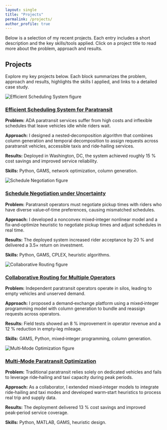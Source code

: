 ```yaml
---
layout: single
title: "Projects"
permalink: /projects/
author_profile: true
---
```


Below is a selection of my recent projects.  Each entry includes a short description and the key skills/tools applied.  Click on a project title to read more about the problem, approach and results.

## Projects

Explore my key projects below.  Each block summarizes the problem, approach and results, highlights the skills I applied, and links to a detailed case study.

<div class="project-block">
  <img src="{{ site.baseurl }}/assets/img/project-efficient-scheduling.png" alt="Efficient Scheduling System figure" style="max-width:100%; height:auto;" />
  <h3><a href="{{ site.baseurl }}/projects/efficient-scheduling">Efficient Scheduling System for Paratransit</a></h3>
  <p><strong>Problem:</strong> ADA paratransit services suffer from high costs and inflexible schedules that leave vehicles idle while riders wait.</p>
  <p><strong>Approach:</strong> I designed a nested‑decomposition algorithm that combines column generation and temporal decomposition to assign requests across paratransit vehicles, accessible taxis and ride‑hailing services.</p>
  <p><strong>Results:</strong> Deployed in Washington, DC, the system achieved roughly 15 % cost savings and improved service reliability.</p>
  <p><strong>Skills:</strong> Python, GAMS, network optimization, column generation.</p>
</div>

<div class="project-block">
  <img src="{{ site.baseurl }}/assets/img/project-schedule-negotiation.png" alt="Schedule Negotiation figure" style="max-width:100%; height:auto;" />
  <h3><a href="{{ site.baseurl }}/projects/schedule-negotiation">Schedule Negotiation under Uncertainty</a></h3>
  <p><strong>Problem:</strong> Paratransit operators must negotiate pickup times with riders who have diverse value‑of‑time preferences, causing mismatched schedules.</p>
  <p><strong>Approach:</strong> I developed a nonconvex mixed‑integer nonlinear model and a fix‑and‑optimize heuristic to negotiate pickup times and adjust schedules in real time.</p>
  <p><strong>Results:</strong> The deployed system increased rider acceptance by 20 % and delivered a 3.5× return on investment.</p>
  <p><strong>Skills:</strong> Python, GAMS, CPLEX, heuristic algorithms.</p>
</div>

<div class="project-block">
  <img src="{{ site.baseurl }}/assets/img/project-collaborative-routing.png" alt="Collaborative Routing figure" style="max-width:100%; height:auto;" />
  <h3><a href="{{ site.baseurl }}/projects/collaborative-routing">Collaborative Routing for Multiple Operators</a></h3>
  <p><strong>Problem:</strong> Independent paratransit operators operate in silos, leading to empty vehicles and unserved demand.</p>
  <p><strong>Approach:</strong> I proposed a demand‑exchange platform using a mixed‑integer programming model with column generation to bundle and reassign requests across operators.</p>
  <p><strong>Results:</strong> Field tests showed an 8 % improvement in operator revenue and a 12 % reduction in empty‑leg mileage.</p>
  <p><strong>Skills:</strong> GAMS, Python, mixed‑integer programming, column generation.</p>
</div>

<div class="project-block">
  <img src="{{ site.baseurl }}/assets/img/project-multi-mode.png" alt="Multi‑Mode Optimization figure" style="max-width:100%; height:auto;" />
  <h3><a href="{{ site.baseurl }}/projects/multi-mode-optimization">Multi‑Mode Paratransit Optimization</a></h3>
  <p><strong>Problem:</strong> Traditional paratransit relies solely on dedicated vehicles and fails to leverage ride‑hailing and taxi capacity during peak periods.</p>
  <p><strong>Approach:</strong> As a collaborator, I extended mixed‑integer models to integrate ride‑hailing and taxi modes and developed warm‑start heuristics to process real trip and supply data.</p>
  <p><strong>Results:</strong> The deployment delivered 13 % cost savings and improved peak‑period service coverage.</p>
  <p><strong>Skills:</strong> Python, MATLAB, GAMS, heuristic design.</p>
</div>
